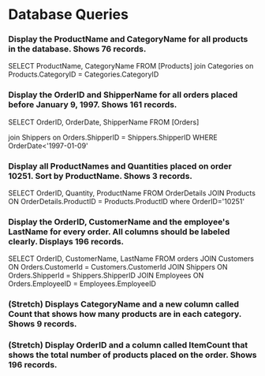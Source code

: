 # Database Queries

### Display the ProductName and CategoryName for all products in the database. Shows 76 records.

SELECT ProductName, CategoryName FROM [Products]
join Categories on Products.CategoryID = Categories.CategoryID

### Display the OrderID and ShipperName for all orders placed before January 9, 1997. Shows 161 records.

SELECT OrderID, OrderDate, ShipperName FROM [Orders]

join Shippers on Orders.ShipperID = Shippers.ShipperID
WHERE OrderDate<'1997-01-09'

### Display all ProductNames and Quantities placed on order 10251. Sort by ProductName. Shows 3 records.

SELECT OrderID, Quantity, ProductName FROM OrderDetails
JOIN Products
ON OrderDetails.ProductID = Products.ProductID
where OrderID='10251'

### Display the OrderID, CustomerName and the employee's LastName for every order. All columns should be labeled clearly. Displays 196 records.

SELECT OrderID, CustomerName, LastName FROM orders
JOIN Customers
ON Orders.CustomerId = Customers.CustomerId
JOIN Shippers
ON Orders.ShipperId = Shippers.ShipperID
JOIN Employees
ON Orders.EmployeeID = Employees.EmployeeID

### (Stretch) Displays CategoryName and a new column called Count that shows how many products are in each category. Shows 9 records.

### (Stretch) Display OrderID and a column called ItemCount that shows the total number of products placed on the order. Shows 196 records.
